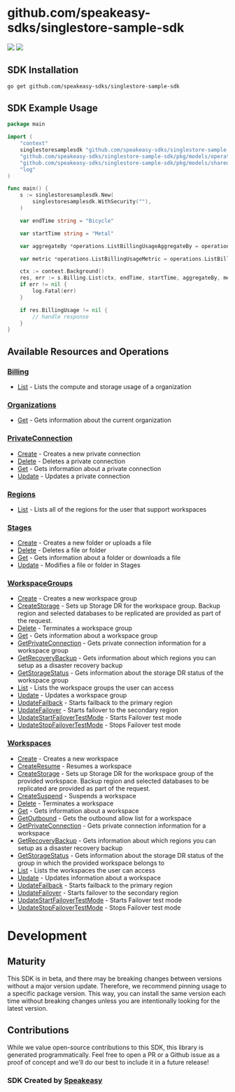 # github.com/speakeasy-sdks/singlestore-sample-sdk

<div align="left">
    <a href="https://speakeasyapi.dev/"><img src="https://custom-icon-badges.demolab.com/badge/-Built%20By%20Speakeasy-212015?style=for-the-badge&logoColor=FBE331&logo=speakeasy&labelColor=545454" /></a>
    <a href="https://github.com/speakeasy-sdks/singlestore-sample-sdk.git/actions"><img src="https://img.shields.io/github/actions/workflow/status/speakeasy-sdks/singlestore-sample-sdk/speakeasy_sdk_generation.yml?style=for-the-badge" /></a>
    
</div>

<!-- Start SDK Installation -->
## SDK Installation

```bash
go get github.com/speakeasy-sdks/singlestore-sample-sdk
```
<!-- End SDK Installation -->

## SDK Example Usage
<!-- Start SDK Example Usage -->
```go
package main

import (
	"context"
	singlestoresamplesdk "github.com/speakeasy-sdks/singlestore-sample-sdk"
	"github.com/speakeasy-sdks/singlestore-sample-sdk/pkg/models/operations"
	"github.com/speakeasy-sdks/singlestore-sample-sdk/pkg/models/shared"
	"log"
)

func main() {
	s := singlestoresamplesdk.New(
		singlestoresamplesdk.WithSecurity(""),
	)

	var endTime string = "Bicycle"

	var startTime string = "Metal"

	var aggregateBy *operations.ListBillingUsageAggregateBy = operations.ListBillingUsageAggregateByHour

	var metric *operations.ListBillingUsageMetric = operations.ListBillingUsageMetricComputeCredit

	ctx := context.Background()
	res, err := s.Billing.List(ctx, endTime, startTime, aggregateBy, metric)
	if err != nil {
		log.Fatal(err)
	}

	if res.BillingUsage != nil {
		// handle response
	}
}

```
<!-- End SDK Example Usage -->

<!-- Start SDK Available Operations -->
## Available Resources and Operations


### [Billing](docs/sdks/billing/README.md)

* [List](docs/sdks/billing/README.md#list) - Lists the compute and storage usage of a organization

### [Organizations](docs/sdks/organizations/README.md)

* [Get](docs/sdks/organizations/README.md#get) - Gets information about the current organization

### [PrivateConnection](docs/sdks/privateconnection/README.md)

* [Create](docs/sdks/privateconnection/README.md#create) - Creates a new private connection
* [Delete](docs/sdks/privateconnection/README.md#delete) - Deletes a private connection
* [Get](docs/sdks/privateconnection/README.md#get) - Gets information about a private connection
* [Update](docs/sdks/privateconnection/README.md#update) - Updates a private connection

### [Regions](docs/sdks/regions/README.md)

* [List](docs/sdks/regions/README.md#list) - Lists all of the regions for the user that support workspaces

### [Stages](docs/sdks/stages/README.md)

* [Create](docs/sdks/stages/README.md#create) - Creates a new folder or uploads a file
* [Delete](docs/sdks/stages/README.md#delete) - Deletes a file or folder
* [Get](docs/sdks/stages/README.md#get) - Gets information about a folder or downloads a file
* [Update](docs/sdks/stages/README.md#update) - Modifies a file or folder in Stages

### [WorkspaceGroups](docs/sdks/workspacegroups/README.md)

* [Create](docs/sdks/workspacegroups/README.md#create) - Creates a new workspace group
* [CreateStorage](docs/sdks/workspacegroups/README.md#createstorage) - Sets up Storage DR for the workspace group. Backup region and selected databases to be replicated are provided as part of the request.
* [Delete](docs/sdks/workspacegroups/README.md#delete) - Terminates a workspace group
* [Get](docs/sdks/workspacegroups/README.md#get) - Gets information about a workspace group
* [GetPrivateConnection](docs/sdks/workspacegroups/README.md#getprivateconnection) - Gets private connection information for a workspace group
* [GetRecoveryBackup](docs/sdks/workspacegroups/README.md#getrecoverybackup) - Gets information about which regions you can setup as a disaster recovery backup
* [GetStorageStatus](docs/sdks/workspacegroups/README.md#getstoragestatus) - Gets information about the storage DR status of the workspace group
* [List](docs/sdks/workspacegroups/README.md#list) - Lists the workspace groups the user can access
* [Update](docs/sdks/workspacegroups/README.md#update) - Updates a workspace group
* [UpdateFailback](docs/sdks/workspacegroups/README.md#updatefailback) - Starts failback to the primary region
* [UpdateFailover](docs/sdks/workspacegroups/README.md#updatefailover) - Starts failover to the secondary region
* [UpdateStartFailoverTestMode](docs/sdks/workspacegroups/README.md#updatestartfailovertestmode) - Starts Failover test mode
* [UpdateStopFailoverTestMode](docs/sdks/workspacegroups/README.md#updatestopfailovertestmode) - Stops Failover test mode

### [Workspaces](docs/sdks/workspaces/README.md)

* [Create](docs/sdks/workspaces/README.md#create) - Creates a new workspace
* [CreateResume](docs/sdks/workspaces/README.md#createresume) - Resumes a workspace
* [CreateStorage](docs/sdks/workspaces/README.md#createstorage) - Sets up Storage DR for the workspace group of the provided workspace. Backup region and selected databases to be replicated are provided as part of the request.
* [CreateSuspend](docs/sdks/workspaces/README.md#createsuspend) - Suspends a workspace
* [Delete](docs/sdks/workspaces/README.md#delete) - Terminates a workspace
* [Get](docs/sdks/workspaces/README.md#get) - Gets information about a workspace
* [GetOutbound](docs/sdks/workspaces/README.md#getoutbound) - Gets the outbound allow list for a workspace
* [GetPrivateConnection](docs/sdks/workspaces/README.md#getprivateconnection) - Gets private connection information for a workspace
* [GetRecoveryBackup](docs/sdks/workspaces/README.md#getrecoverybackup) - Gets information about which regions you can setup as a disaster recovery backup
* [GetStorageStatus](docs/sdks/workspaces/README.md#getstoragestatus) - Gets information about the storage DR status of the group in which the provided workspace belongs to
* [List](docs/sdks/workspaces/README.md#list) - Lists the workspaces the user can access
* [Update](docs/sdks/workspaces/README.md#update) - Updates information about a workspace
* [UpdateFailback](docs/sdks/workspaces/README.md#updatefailback) - Starts failback to the primary region
* [UpdateFailover](docs/sdks/workspaces/README.md#updatefailover) - Starts failover to the secondary region
* [UpdateStartFailoverTestMode](docs/sdks/workspaces/README.md#updatestartfailovertestmode) - Starts Failover test mode
* [UpdateStopFailoverTestMode](docs/sdks/workspaces/README.md#updatestopfailovertestmode) - Stops Failover test mode
<!-- End SDK Available Operations -->

<!-- Start Dev Containers -->

<!-- End Dev Containers -->

<!-- Start Go Types -->

<!-- End Go Types -->

<!-- Placeholder for Future Speakeasy SDK Sections -->

# Development

## Maturity

This SDK is in beta, and there may be breaking changes between versions without a major version update. Therefore, we recommend pinning usage
to a specific package version. This way, you can install the same version each time without breaking changes unless you are intentionally
looking for the latest version.

## Contributions

While we value open-source contributions to this SDK, this library is generated programmatically.
Feel free to open a PR or a Github issue as a proof of concept and we'll do our best to include it in a future release!

### SDK Created by [Speakeasy](https://docs.speakeasyapi.dev/docs/using-speakeasy/client-sdks)
